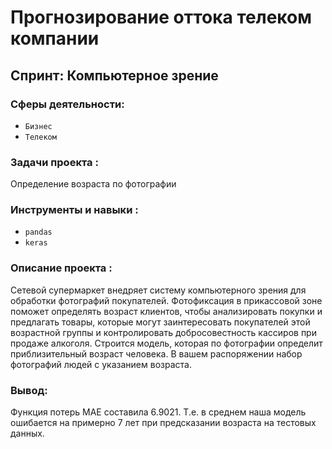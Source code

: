 # Прогнозирование оттока телеком компании

## Спринт: Компьютерное зрение

### Сферы деятельности:

- `Бизнес`
- `Телеком`

### Задачи проекта : 

Определение возраста по фотографии

### Инструменты и навыки :

- `pandas`
- `keras`

### Описание проекта :

Сетевой супермаркет внедряет систему компьютерного зрения для обработки фотографий покупателей. Фотофиксация в прикассовой зоне поможет определять возраст клиентов, чтобы анализировать покупки и предлагать товары, которые могут заинтересовать покупателей этой возрастной группы и контролировать добросовестность кассиров при продаже алкоголя. Строится модель, которая по фотографии определит приблизительный возраст человека. В вашем распоряжении набор фотографий людей с указанием возраста.

### Вывод:

Функция потерь MAE составила 6.9021. Т.е. в среднем наша модель ошибается на примерно 7 лет при предсказании возраста на тестовых данных.